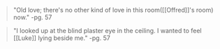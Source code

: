 >"Old love; there's no other kind of love in this room([[Offred]]'s room) now."
>-pg. 57

>"I looked up at the blind plaster eye in the ceiling. I wanted to feel [[Luke]] lying beside me."
>-pg. 57

